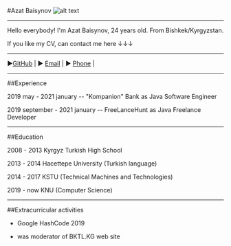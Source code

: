 #Azat Baisynov  ![alt text](https://instagram.ffjr1-2.fna.fbcdn.net/v/t51.2885-15/sh0.08/e35/p640x640/140808426_789747558552621_5238342370375627992_n.jpg?_nc_ht=instagram.ffjr1-2.fna.fbcdn.net&_nc_cat=109&_nc_ohc=WnP5-Fb4g2IAX-UKfol&tp=1&oh=f6f254f112912cfd362a02392c72e00c&oe=603A7985)

___

Hello everybody! I'm Azat Baisynov, 24 years old. From Bishkek/Kyrgyzstan.<br>

If you like my CV, can contact me here ↓↓↓

---

►[GitHub](https://github.com/AzatBaisynov) | ► [Email](azat.baisynov@gmail.com) | ► [Phone](+996554054059) |

---

##Experience

2019 may - 2021 january -- "Kompanion" Bank as Java Software Engineer<br>

2019 september - 2021 january -- FreeLanceHunt as Java Freelance Developer

---

##Education

2008 - 2013 Kyrgyz Turkish High School <br>

2013 - 2014 Hacettepe University (Turkish language) <br>

2014 - 2017 KSTU (Technical Machines and Technologies) <br>

2019 - now KNU (Computer Science)

---

##Extracurricular activities

* Google HashCode 2019
  
* was moderator of BKTL.KG web site

